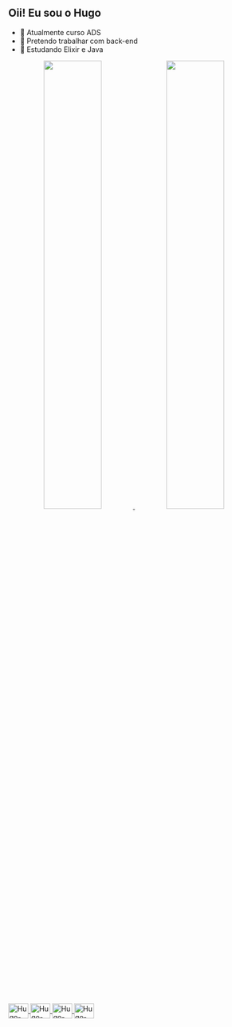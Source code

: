 ## Oii! Eu sou o Hugo

- 🔭 Atualmente curso ADS
- 🌱 Pretendo trabalhar com back-end
- 👯 Estudando Elixir e Java

<div align="center">
  <a href="https://github.com/0MiniUgo">
  <img width="48%" src="https://github-readme-stats.vercel.app/api?username=0MiniUgo&show_icons=true&theme=aura&include_all_commits=true&count_private=true"/>
  <img width="48%" src="https://github-readme-stats.vercel.app/api/top-langs/?username=0MiniUgo&layout=compact&langs_count=7&theme=aura&count_private=true"/>
</div>
  
  <div style="display: inline_block"><br>
  <img align="center" alt="Hugo-Python" height="30" width="40" src="https://cdn.jsdelivr.net/gh/devicons/devicon/icons/python/python-original.svg">
  <img align="center" alt="Hugo-Js" height="30" width="40" src="https://cdn.jsdelivr.net/gh/devicons/devicon/icons/javascript/javascript-original.svg">
  <img align="center" alt="Hugo-Java" height="30" width="40" src="https://cdn.jsdelivr.net/gh/devicons/devicon/icons/java/java-original.svg">
   <img align="center" alt="Hugo-Elixir" height="30" width="40" src="https://cdn.jsdelivr.net/gh/devicons/devicon/icons/elixir/elixir-original.svg">
          
    
</div>
  
  ##
